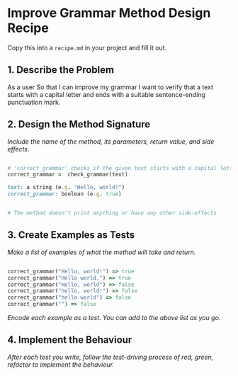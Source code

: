 # Improve Grammar Method Design Recipe

Copy this into a `recipe.md` in your project and fill it out.

## 1. Describe the Problem

As a user
So that I can improve my grammar
I want to verify that a text starts with a capital letter and ends with a suitable sentence-ending punctuation mark.

## 2. Design the Method Signature

_Include the name of the method, its parameters, return value, and side effects._

```ruby

# 'correct_grammar' checks if the given text starts with a capital letter and ends with a punctuation mark
correct_grammar =  check_grammar(text)

text: a string (e.g. "Hello, world!")
correct_grammar: boolean (e.g. true)


# The method doesn't print anything or have any other side-effects
```

## 3. Create Examples as Tests

_Make a list of examples of what the method will take and return._

```ruby

correct_grammar("Hello, world!") => true
correct_grammar("Hello world.") => true
correct_grammar("Hello, world") => false
correct_grammar("hello, world!") => false
correct_grammar("hello world") => false
correct_grammar("") => false


```

_Encode each example as a test. You can add to the above list as you go._

## 4. Implement the Behaviour

_After each test you write, follow the test-driving process of red, green, refactor to implement the behaviour._

